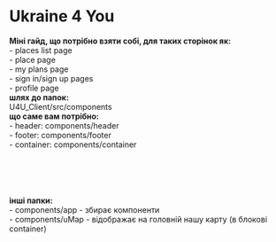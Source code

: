 <h1>Ukraine 4 You</h1>
<strong>Міні гайд, що потрібно взяти собі, для таких сторінок як:</strong><br />
- places list page<br />
- place page<br />
- my plans page<br />
- sign in/sign up pages<br />
- profile page
<br />
<strong>шлях до папок:</strong><br />
U4U_Client/src/components
<br />
<strong>що саме вам потрібно:</strong><br />
- header: components/header<br />
- footer: components/footer<br />
- container: components/container
  <code>
    <main className="content">
        <UMap />
    </main>
  </code>
<br />
<strong>інші папки:</strong><br />
- components/app - збирає компоненти<br />
- components/uMap - відображає на головній нашу карту (в блокові container)